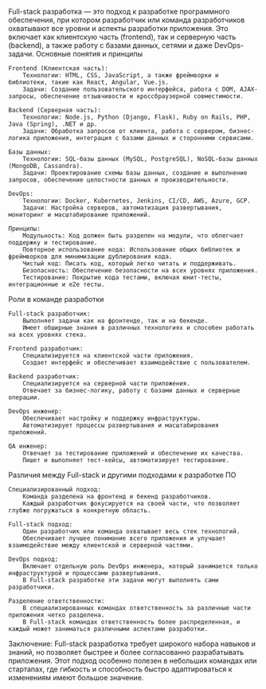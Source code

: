 Full-stack разработка — это подход к разработке программного обеспечения, при котором разработчик или команда разработчиков охватывают все уровни и аспекты разработки приложения. Это включает как клиентскую часть (frontend), так и серверную часть (backend), а также работу с базами данных, сетями и даже DevOps-задачи.
Основные понятия и принципы

    Frontend (Клиентская часть):
        Технологии: HTML, CSS, JavaScript, а также фреймворки и библиотеки, такие как React, Angular, Vue.js.
        Задачи: Создание пользовательского интерфейса, работа с DOM, AJAX-запросы, обеспечение отзывчивости и кроссбраузерной совместимости.

    Backend (Серверная часть):
        Технологии: Node.js, Python (Django, Flask), Ruby on Rails, PHP, Java (Spring), .NET и др.
        Задачи: Обработка запросов от клиента, работа с сервером, бизнес-логика приложения, интеграция с базами данных и сторонними сервисами.

    Базы данных:
        Технологии: SQL-базы данных (MySQL, PostgreSQL), NoSQL-базы данных (MongoDB, Cassandra).
        Задачи: Проектирование схемы базы данных, создание и выполнение запросов, обеспечение целостности данных и производительности.

    DevOps:
        Технологии: Docker, Kubernetes, Jenkins, CI/CD, AWS, Azure, GCP.
        Задачи: Настройка серверов, автоматизация развертывания, мониторинг и масштабирование приложений.

    Принципы:
        Модульность: Код должен быть разделен на модули, что облегчает поддержку и тестирование.
        Повторное использование кода: Использование общих библиотек и фреймворков для минимизации дублирования кода.
        Чистый код: Писать код, который легко читать и поддерживать.
        Безопасность: Обеспечение безопасности на всех уровнях приложения.
        Тестирование: Покрытие кода тестами, включая юнит-тесты, интеграционные и e2e тесты.

Роли в команде разработки

    Full-stack разработчик:
        Выполняет задачи как на фронтенде, так и на бекенде.
        Имеет обширные знания в различных технологиях и способен работать на всех уровнях стека.

    Frontend разработчик:
        Специализируется на клиентской части приложения.
        Создает интерфейс и обеспечивает взаимодействие с пользователем.

    Backend разработчик:
        Специализируется на серверной части приложения.
        Отвечает за бизнес-логику, работу с базами данных и серверные операции.

    DevOps инженер:
        Обеспечивает настройку и поддержку инфраструктуры.
        Автоматизирует процессы развертывания и масштабирования приложений.

    QA инженер:
        Отвечает за тестирование приложений и обеспечение их качества.
        Пишет и выполняет тест-кейсы, автоматизирует тестирование.

Различия между Full-stack и другими подходами к разработке ПО

    Специализированный подход:
        Команда разделена на фронтенд и бекенд разработчиков.
        Каждый разработчик фокусируется на своей части, что позволяет глубже погружаться в конкретную область.

    Full-stack подход:
        Один разработчик или команда охватывает весь стек технологий.
        Обеспечивает лучшее понимание всего приложения и улучшает взаимодействие между клиентской и серверной частями.

    DevOps подход:
        Включает отдельную роль DevOps инженера, который занимается только инфраструктурой и процессами развертывания.
        В Full-stack разработке эти задачи могут выполнять сами разработчики.

    Разделение ответственности:
        В специализированных командах ответственность за различные части приложения четко разделена.
        В Full-stack командах ответственность более распределенная, и каждый может заниматься различными аспектами разработки.

Заключение: Full-stack разработка требует широкого набора навыков и знаний, но позволяет быстрее и более согласованно разрабатывать приложения. Этот подход особенно полезен в небольших командах или стартапах, где гибкость и способность быстро адаптироваться к изменениям имеют большое значение.